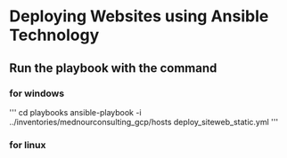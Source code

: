 # Deploying Websites using Ansible Technology 
## Run the playbook with the command
### for windows 
'''
cd playbooks 
ansible-playbook -i ../inventories/mednourconsulting_gcp/hosts deploy_siteweb_static.yml
'''
### for linux 
